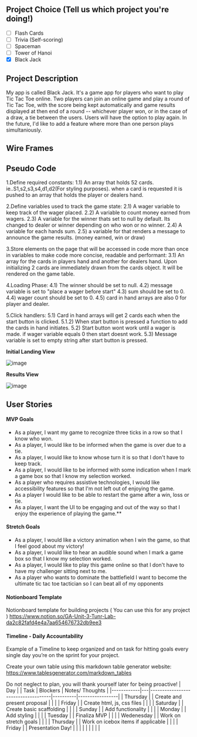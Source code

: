 ## Project Choice (Tell us which project you're doing!)

- [ ] Flash Cards
- [ ] Trivia (Self-scoring)
- [ ] Spaceman
- [ ] Tower of Hanoi
- [x] Black Jack

## Project Description 

My app is called Black Jack. It's a game app for players who want to play Tic Tac Toe online. Two players can join an online game and play a round of Tic Tac Toe, with the score being kept automatically and game results displayed at then end of a round -- whichever player won, or in the case of a draw, a tie between the users. Users will have the option to play again. In the future, I'd like to add a feature where more than one person plays simultaniously. 

## Wire Frames

## Pseudo Code

1.Define required constants:
    1.1) An array that holds 52 cards. ie..S1,s2,s3,s4,d1,d2(For styling purposes). when a card is requested it is pushed to an array that holds the player or dealers hand.
    
2.Define variables used to track the game state:
    2.1) A wager variable to keep track of the wager placed.
    2.2) A variable to count money earned from wagers.
    2.3) A variable for the winner thats set to null by default. Its changed to dealer or winner depending on who won or no winner.
    2.4) A variable for each hands sum.
    2.5) a variable for that renders a message to announce the game results. (money earned, win or draw) 

3.Store elements on the page that will be accessed in code more than once in variables to make code more concise, readable and performant:
    3.1) An array for the cards in players hand and another for dealers hand. Upon initializing 2 cards are immediately drawn from the cards object. It will be rendered on the game table.

4.Loading Phase:
    4.1) The winner should be set to null.
    4.2) message variable is set to "place a wager before start"
    4.3) sum should be set to 0.
    4.4) wager count should be set to 0.
    4.5) card in hand arrays are also 0 for player and dealer.


5.Click handlers:
    5.1) Card in hand arrays will get 2 cards each when the start button is clicked.
    5.1.2) When start button is pressed a function to add the cards in hand initiates.
    5.2) Start button wont work until a wager is made. if wager variable equals 0 then start doesnt work.
    5.3) Message variable is set to empty string after start button is pressed.

**Initial Landing View**

![image](https://media.git.generalassemb.ly/user/21811/files/0f7aee00-c1d9-11ea-9dad-de086a5c91fc)

**Results View**

![image](https://media.git.generalassemb.ly/user/21811/files/1a358300-c1d9-11ea-95da-6c14aefb0f18)

## User Stories

#### MVP Goals

- As a player, I want my game to recognize three ticks in a row so that I know who won.
- As a player, I would like to be informed when the game is over due to a tie.
- As a player, I would like to know whose turn it is so that I don't have to keep track.
- As a player, I would like to be informed with some indication when I mark a game box so that I know my selection worked.
- As a player who requires assistive technologies, I would like accessibility features so that I'm not left out of enjoying the game.
- As a player I would like to be able to restart the game after a win, loss or tie.
- As a player, I want the UI to be engaging and out of the way so that I enjoy the experience of playing the game.\*\*

#### Stretch Goals

- As a player, I would like a victory animation when I win the game, so that I feel good about my victory!
- As a player, I would like to hear an audible sound when I mark a game box so that I know my selection worked.
- As a player, I would like to play this game online so that I don't have to have my challenger sitting next to me.
- As a player who wants to dominate the battlefield I want to become the ultimate tic tac toe tactician so I can beat all of my opponents

#### Notionboard Template
Notionboard template for building projects ( You can use this for any project )
https://www.notion.so/GA-Unit-3-Tunr-Lab-da2c82fafd4e4a7aa654676732db9ee3

#### Timeline - Daily Accountability
Example of a Timeline to keep organized and on task for hitting goals every single day you’re on the sprint for your project.

Create your own table using this markdown table generator website:
https://www.tablesgenerator.com/markdown_tables

Do not neglect to plan, you will thank yourself later for being proactive!
| Day        |   | Task                               | Blockers | Notes/ Thoughts |
|------------|---|------------------------------------|----------|-----------------|
| Thursday   |   | Create and present proposal        |          |                 |
| Friday     |   | Create html, js, css files         |          |                 |
| Saturday   |   | Create basic scaffolding           |          |                 |
| Sunday     |   | Add functionality                  |          |                 |
| Monday     |   | Add styling                        |          |                 |
| Tuesday    |   | Finaliza MVP                       |          |                 |
| Wedenesday |   | Work on stretch goals              |          |                 |
| Thursday   |   | Work on icebox items if applicable |          |                 |
| Friday     |   | Presentation Day!                  |          |                 |
|            |   |                                    |          |                 |